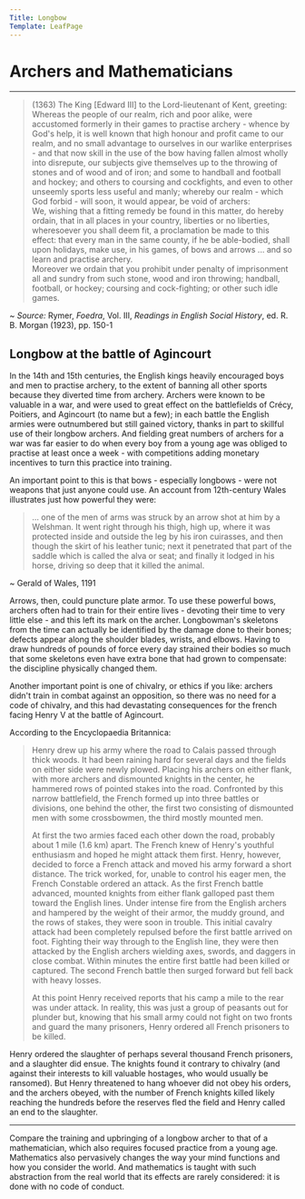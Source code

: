 ```yaml
---
Title: Longbow
Template: LeafPage
---
```


# Archers and Mathematicians

---

> (1363) The King \[Edward III\] to the Lord-lieutenant of Kent, greeting:  
> Whereas the people of our realm, rich and poor alike, were accustomed formerly in their games to practise archery - whence by God's help, it is well known that high honour and profit came to our realm, and no small advantage to ourselves in our warlike enterprises - and that now skill in the use of the bow having fallen almost wholly into disrepute, our subjects give themselves up to the throwing of stones and of wood and of iron; and some to handball and football and hockey; and others to coursing and cockfights, and even to other unseemly sports less useful and manly; whereby our realm - which God forbid - will soon, it would appear, be void of archers:  
> We, wishing that a fitting remedy be found in this matter, do hereby ordain, that in all places in your country, liberties or no liberties, wheresoever you shall deem fit, a proclamation be made to this effect: that every man in the same county, if he be able-bodied, shall upon holidays, make use, in his games, of bows and arrows ... and so learn and practise archery.  
> Moreover we ordain that you prohibit under penalty of imprisonment all and sundry from such stone, wood and iron throwing; handball, football, or hockey; coursing and cock-fighting; or other such idle games.  

~ *Source:* Rymer, *Foedra*, Vol. III, *Readings in English Social History*, ed. R. B. Morgan (1923), pp. 150-1

## Longbow at the battle of Agincourt

In the 14th and 15th centuries, the English kings heavily encouraged boys and men to practise archery, to the extent of banning all other sports because they diverted time from archery. Archers were known to be valuable in a war, and were used to great effect on the battlefields of Crécy, Poitiers, and Agincourt (to name but a few); in each battle the English armies were outnumbered but still gained victory, thanks in part to skillful use of their longbow archers. And fielding great numbers of archers for a war was far easier to do when every boy from a young age was obliged to practise at least once a week - with competitions adding monetary incentives to turn this practice into training.

An important point to this is that bows - especially longbows - were not weapons that just anyone could use. An account from 12th-century Wales illustrates just how powerful they were:

> ... one of the men of arms was struck by an arrow shot at him by a Welshman. It went right through his thigh, high up, where it was protected inside and outside the leg by his iron cuirasses, and then though the skirt of his leather tunic; next it penetrated that part of the saddle which is called the alva or seat; and finally it lodged in his horse, driving so deep that it killed the animal.

~ Gerald of Wales, 1191

Arrows, then, could puncture plate armor. To use these powerful bows, archers often had to train for their entire lives - devoting their time to very little else - and this left its mark on the archer. Longbowman's skeletons from the time can actually be identified by the damage done to their bones; defects appear along the shoulder blades, wrists, and elbows. Having to draw hundreds of pounds of force every day strained their bodies so much that some skeletons even have extra bone that had grown to compensate: the discipline physically changed them.

Another important point is one of chivalry, or ethics if you like: archers didn't train in combat against an opposition, so there was no need for a code of chivalry, and this had devastating consequences for the french facing Henry V at the battle of Agincourt.

According to the Encyclopaedia Britannica:

> Henry drew up his army where the road to Calais passed through thick woods. It had been raining hard for several days and the fields on either side were newly plowed. Placing his archers on either flank, with more archers and dismounted knights in the center, he hammered rows of pointed stakes into the road. Confronted by this narrow battlefield, the French formed up into three battles or divisions, one behind the other, the first two consisting of dismounted men with some crossbowmen, the third mostly mounted men.
>
> At first the two armies faced each other down the road, probably about 1 mile (1.6 km) apart. The French knew of Henry's youthful enthusiasm and hoped he might attack them first. Henry, however, decided to force a French attack and moved his army forward a short distance. The trick worked, for, unable to control his eager men, the French Constable ordered an attack. As the first French battle advanced, mounted knights from either flank galloped past them toward the English lines. Under intense fire from the English archers and hampered by the weight of their armor, the muddy ground, and the rows of stakes, they were soon in trouble. This initial cavalry attack had been completely repulsed before the first battle arrived on foot. Fighting their way through to the English line, they were then attacked by the English archers wielding axes, swords, and daggers in close combat. Within minutes the entire first battle had been killed or captured. The second French battle then surged forward but fell back with heavy losses.
>
> At this point Henry received reports that his camp a mile to the rear was under attack. In reality, this was just a group of peasants out for plunder but, knowing that his small army could not fight on two fronts and guard the many prisoners, Henry ordered all French prisoners to be killed.

Henry ordered the slaughter of perhaps several thousand French prisoners, and a slaughter did ensue. The knights found it contrary to chivalry (and against their interests to kill valuable hostages, who would usually be ransomed). But Henry threatened to hang whoever did not obey his orders, and the archers obeyed, with the number of French knights killed likely reaching the hundreds before the reserves fled the field and Henry called an end to the slaughter.

---

Compare the training and upbringing of a longbow archer to that of a mathematician, which also requires focused practice from a young age. Mathematics also pervasively changes the way your mind functions and how you consider the world. And mathematics is taught with such abstraction from the real world that its effects are rarely considered: it is done with no code of conduct.
